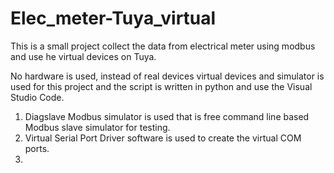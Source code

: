 # Elec_meter-Tuya_virtual

This is a small project collect the data from electrical meter using modbus and use he virtual devices on Tuya. 

No hardware is used, instead of real devices virtual devices and simulator is used for this project and the script is written in python and use the Visual Studio Code.

1. Diagslave Modbus simulator is used that is free command line based Modbus slave simulator for testing.
2. Virtual Serial Port Driver software is used to create the virtual COM ports.
3. 
